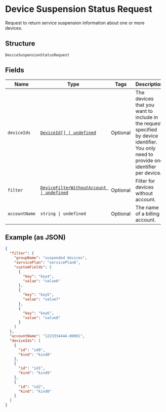 
# Device Suspension Status Request

Request to return service suspension information about one or more devices.

## Structure

`DeviceSuspensionStatusRequest`

## Fields

| Name | Type | Tags | Description |
|  --- | --- | --- | --- |
| `deviceIds` | [`DeviceId[] \| undefined`](../../doc/models/device-id.md) | Optional | The devices that you want to include in the request, specified by device identifier. You only need to provide one identifier per device. |
| `filter` | [`DeviceFilterWithoutAccount \| undefined`](../../doc/models/device-filter-without-account.md) | Optional | Filter for devices without account. |
| `accountName` | `string \| undefined` | Optional | The name of a billing account. |

## Example (as JSON)

```json
{
  "filter": {
    "groupName": "suspended devices",
    "servicePlan": "servicePlan6",
    "customFields": [
      {
        "key": "key4",
        "value": "value6"
      },
      {
        "key": "key5",
        "value": "value7"
      },
      {
        "key": "key6",
        "value": "value8"
      }
    ]
  },
  "accountName": "1223334444-00001",
  "deviceIds": [
    {
      "id": "id0",
      "kind": "kind8"
    },
    {
      "id": "id1",
      "kind": "kind9"
    },
    {
      "id": "id2",
      "kind": "kind0"
    }
  ]
}
```

